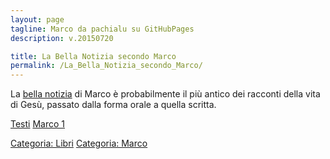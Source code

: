 ```yaml
---
layout: page
tagline: Marco da pachialu su GitHubPages
description: v.20150720

title: La Bella Notizia secondo Marco
permalink: /La_Bella_Notizia_secondo_Marco/
---
```


La [bella notizia](/G/bella_notizia "wikilink") di Marco è probabilmente il più antico dei racconti della vita di Gesù, passato dalla forma orale a quella scritta.

[Testi](/:Categoria:Marco "wikilink")
[Marco 1](pages/Mc01.html)

[Categoria: Libri](/Categoria:_Libri "wikilink") [Categoria: Marco](/Categoria:_Marco "wikilink")
